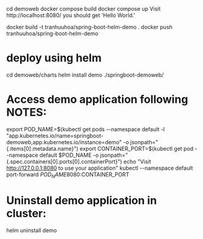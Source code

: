 cd demoweb
docker compose build
docker compose up
Visit http://localhost:8080/ you should get 'Hello World.'

docker build -t tranhuuhoa/spring-boot-helm-demo .
docker push tranhuuhoa/spring-boot-helm-demo
# deploy using helm
cd demoweb/charts
helm install demo ./springboot-demoweb/ 

# Access demo application following NOTES:
  export POD_NAME=$(kubectl get pods --namespace default -l "app.kubernetes.io/name=springboot-demoweb,app.kubernetes.io/instance=demo" -o jsonpath="{.items[0].metadata.name}")
  export CONTAINER_PORT=$(kubectl get pod --namespace default $POD_NAME -o jsonpath="{.spec.containers[0].ports[0].containerPort}")
  echo "Visit http://127.0.0.1:8080 to use your application"
  kubectl --namespace default port-forward $POD_NAME 8080:$CONTAINER_PORT

# Uninstall demo application in cluster:
helm uninstall demo



